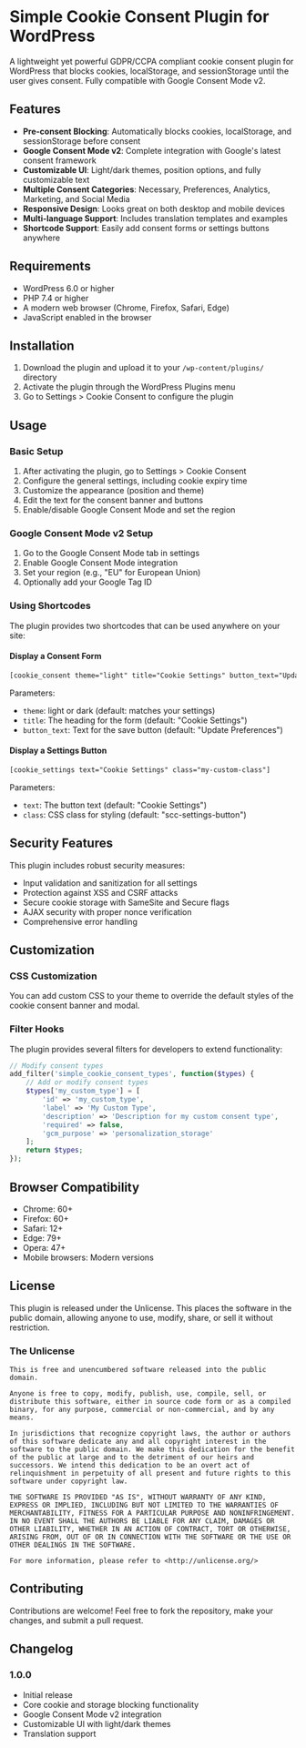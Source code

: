 # Simple Cookie Consent Plugin for WordPress

A lightweight yet powerful GDPR/CCPA compliant cookie consent plugin for WordPress that blocks cookies, localStorage, and sessionStorage until the user gives consent. Fully compatible with Google Consent Mode v2.

## Features

- **Pre-consent Blocking**: Automatically blocks cookies, localStorage, and sessionStorage before consent
- **Google Consent Mode v2**: Complete integration with Google's latest consent framework
- **Customizable UI**: Light/dark themes, position options, and fully customizable text
- **Multiple Consent Categories**: Necessary, Preferences, Analytics, Marketing, and Social Media
- **Responsive Design**: Looks great on both desktop and mobile devices
- **Multi-language Support**: Includes translation templates and examples
- **Shortcode Support**: Easily add consent forms or settings buttons anywhere

## Requirements

- WordPress 6.0 or higher
- PHP 7.4 or higher
- A modern web browser (Chrome, Firefox, Safari, Edge)
- JavaScript enabled in the browser

## Installation

1. Download the plugin and upload it to your `/wp-content/plugins/` directory
2. Activate the plugin through the WordPress Plugins menu
3. Go to Settings > Cookie Consent to configure the plugin

## Usage

### Basic Setup

1. After activating the plugin, go to Settings > Cookie Consent
2. Configure the general settings, including cookie expiry time
3. Customize the appearance (position and theme)
4. Edit the text for the consent banner and buttons
5. Enable/disable Google Consent Mode and set the region

### Google Consent Mode v2 Setup

1. Go to the Google Consent Mode tab in settings
2. Enable Google Consent Mode integration
3. Set your region (e.g., "EU" for European Union)
4. Optionally add your Google Tag ID

### Using Shortcodes

The plugin provides two shortcodes that can be used anywhere on your site:

#### Display a Consent Form

```html
[cookie_consent theme="light" title="Cookie Settings" button_text="Update Preferences"]
```

Parameters:

- `theme`: light or dark (default: matches your settings)
- `title`: The heading for the form (default: "Cookie Settings")
- `button_text`: Text for the save button (default: "Update Preferences")

#### Display a Settings Button

```html
[cookie_settings text="Cookie Settings" class="my-custom-class"]
```

Parameters:

- `text`: The button text (default: "Cookie Settings")
- `class`: CSS class for styling (default: "scc-settings-button")

## Security Features

This plugin includes robust security measures:

- Input validation and sanitization for all settings
- Protection against XSS and CSRF attacks
- Secure cookie storage with SameSite and Secure flags
- AJAX security with proper nonce verification
- Comprehensive error handling

## Customization

### CSS Customization

You can add custom CSS to your theme to override the default styles of the cookie consent banner and modal.

### Filter Hooks

The plugin provides several filters for developers to extend functionality:

```php
// Modify consent types
add_filter('simple_cookie_consent_types', function($types) {
    // Add or modify consent types
    $types['my_custom_type'] = [
        'id' => 'my_custom_type',
        'label' => 'My Custom Type',
        'description' => 'Description for my custom consent type',
        'required' => false,
        'gcm_purpose' => 'personalization_storage'
    ];
    return $types;
});
```

## Browser Compatibility

- Chrome: 60+
- Firefox: 60+
- Safari: 12+
- Edge: 79+
- Opera: 47+
- Mobile browsers: Modern versions

## License

This plugin is released under the Unlicense. This places the software in the public domain, allowing anyone to use, modify, share, or sell it without restriction.

### The Unlicense

```
This is free and unencumbered software released into the public domain.

Anyone is free to copy, modify, publish, use, compile, sell, or
distribute this software, either in source code form or as a compiled
binary, for any purpose, commercial or non-commercial, and by any
means.

In jurisdictions that recognize copyright laws, the author or authors
of this software dedicate any and all copyright interest in the
software to the public domain. We make this dedication for the benefit
of the public at large and to the detriment of our heirs and
successors. We intend this dedication to be an overt act of
relinquishment in perpetuity of all present and future rights to this
software under copyright law.

THE SOFTWARE IS PROVIDED "AS IS", WITHOUT WARRANTY OF ANY KIND,
EXPRESS OR IMPLIED, INCLUDING BUT NOT LIMITED TO THE WARRANTIES OF
MERCHANTABILITY, FITNESS FOR A PARTICULAR PURPOSE AND NONINFRINGEMENT.
IN NO EVENT SHALL THE AUTHORS BE LIABLE FOR ANY CLAIM, DAMAGES OR
OTHER LIABILITY, WHETHER IN AN ACTION OF CONTRACT, TORT OR OTHERWISE,
ARISING FROM, OUT OF OR IN CONNECTION WITH THE SOFTWARE OR THE USE OR
OTHER DEALINGS IN THE SOFTWARE.

For more information, please refer to <http://unlicense.org/>
```

## Contributing

Contributions are welcome! Feel free to fork the repository, make your changes, and submit a pull request.

## Changelog

### 1.0.0

- Initial release
- Core cookie and storage blocking functionality
- Google Consent Mode v2 integration
- Customizable UI with light/dark themes
- Translation support
